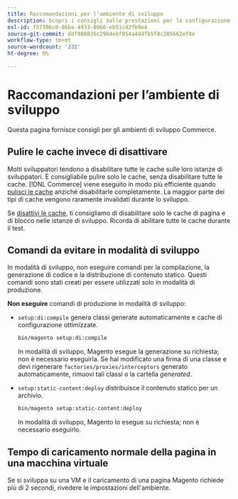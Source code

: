 ```yaml
---
title: Raccomandazioni per l’ambiente di sviluppo
description: Scopri i consigli sulle prestazioni per la configurazione dell’ambiente di sviluppo Adobe Commerce locale.
exl-id: f57396c0-86be-4933-8066-eb51c42fb9e4
source-git-commit: ddf988826c29b4ebf054a4d4fb5f4c285662ef4e
workflow-type: tm+mt
source-wordcount: '232'
ht-degree: 0%

---
```


# Raccomandazioni per l’ambiente di sviluppo

Questa pagina fornisce consigli per gli ambienti di sviluppo Commerce.

## Pulire le cache invece di disattivare

Molti sviluppatori tendono a disabilitare tutte le cache sulle loro istanze di sviluppatori. È consigliabile pulire solo le cache, senza disabilitare tutte le cache. [!DNL Commerce] viene eseguito in modo più efficiente quando [pulisci le cache](../configuration/cli/manage-cache.md#clean-and-flush-cache-types) anziché disabilitarle completamente. La maggior parte dei tipi di cache vengono raramente invalidati durante lo sviluppo.

Se [disattivi le cache](../configuration/cli/manage-cache.md#enable-or-disable-cache-types), ti consigliamo di disabilitare solo le cache di pagina e di blocco nelle istanze di sviluppo. Ricorda di abilitare tutte le cache durante il test.

## Comandi da evitare in modalità di sviluppo

In modalità di sviluppo, non eseguire comandi per la compilazione, la generazione di codice e la distribuzione di contenuto statico. Questi comandi sono stati creati per essere utilizzati solo in modalità di produzione.

**Non eseguire** comandi di produzione in modalità di sviluppo:

* `setup:di:compile` genera classi generate automaticamente e cache di configurazione ottimizzate.

  ```bash
  bin/magento setup:di:compile
  ```

  In modalità di sviluppo, Magento esegue la generazione su richiesta; non è necessario eseguirla. Se hai modificato una firma di una classe e devi rigenerare `factories/proxies/interceptors` generato automaticamente, rimuovi tali classi o la cartella _generated_.

* `setup:static-content:deploy` distribuisce il contenuto statico per un archivio.

  ```bash
  bin/magento setup:static-content:deploy
  ```

  In modalità di sviluppo, Magento lo esegue su richiesta; non è necessario eseguirlo.

## Tempo di caricamento normale della pagina in una macchina virtuale

Se si sviluppa su una VM e il caricamento di una pagina Magento richiede più di 2 secondi, rivedere le impostazioni dell&#39;ambiente.
